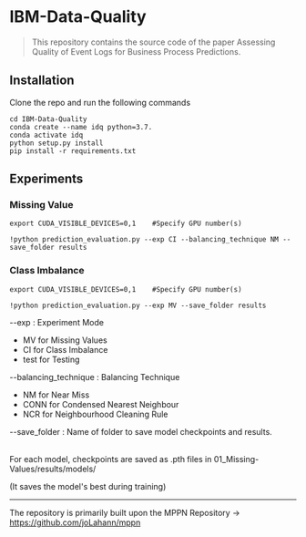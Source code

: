 # IBM-Data-Quality

> This repository contains the source code of the paper Assessing Quality of Event Logs for Business Process Predictions.


## Installation

Clone the repo and run the following commands

```
cd IBM-Data-Quality
conda create --name idq python=3.7.
conda activate idq
python setup.py install
pip install -r requirements.txt
```

## Experiments

### Missing Value
```
export CUDA_VISIBLE_DEVICES=0,1    #Specify GPU number(s)

!python prediction_evaluation.py --exp CI --balancing_technique NM --save_folder results 
```

### Class Imbalance
```
export CUDA_VISIBLE_DEVICES=0,1    #Specify GPU number(s)

!python prediction_evaluation.py --exp MV --save_folder results 
```

--exp : Experiment Mode
- MV for Missing Values
- CI for Class Imbalance
- test for Testing

--balancing_technique : Balancing Technique
- NM for Near Miss
- CONN for Condensed Nearest Neighbour
- NCR for Neighbourhood Cleaning Rule

--save_folder : Name of folder to save model checkpoints and results.<br><br>

For each model, checkpoints are saved as .pth files in 01_Missing-Values/results/models/

(It saves the model's best during training)

<hr>

The repository is primarily built upon the MPPN Repository -> https://github.com/joLahann/mppn
